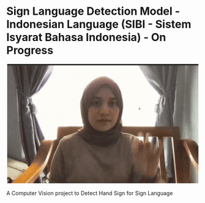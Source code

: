 # Sign Language Detection Model - Indonesian Language (SIBI - Sistem Isyarat Bahasa Indonesia) - On Progress

<p align="center">
  <img src="./assets/hand_sign_med.gif" alt="Watch the demo" width="500"/>
</p>

A Computer Vision project to Detect Hand Sign for Sign Language
